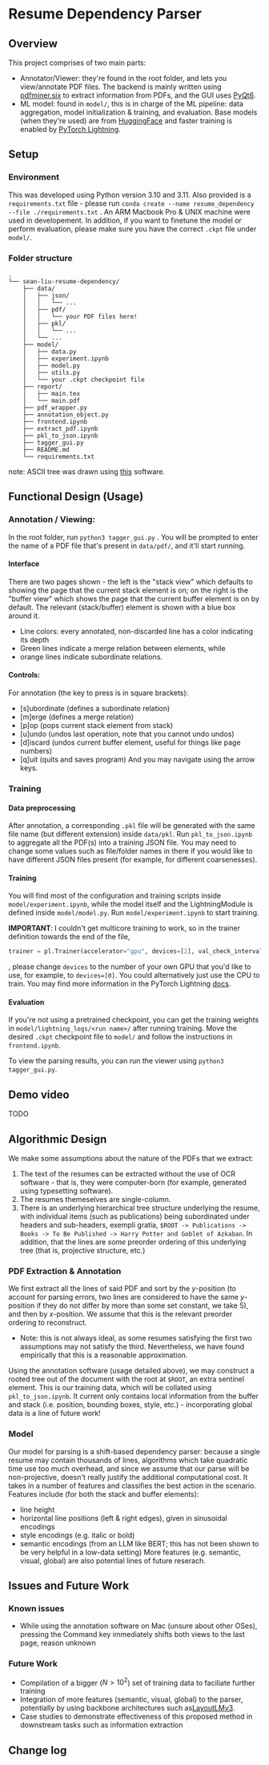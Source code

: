 # Resume Dependency Parser 

## Overview
This project comprises of two main parts: 
* Annotator/Viewer: they're found in the root folder, and lets you view/annotate PDF files. The backend is mainly written using [pdfminer.six](https://pypi.org/project/pdfminer.six/) to extract information from PDFs, and the GUI uses [PyQt6](https://pypi.org/project/PyQt6/).
* ML model: found in `model/`, this is in charge of the ML pipeline: data aggregation, model initialization & training, and evaluation. Base models (when they're used) are from [HuggingFace](https://huggingface.co/) and faster training is enabled by [PyTorch Lightning](https://www.pytorchlightning.ai/index.html).
## Setup

### Environment

This was developed using Python version 3.10 and 3.11. Also provided is a `requirements.txt` file - please run 
```conda create --name resume_dependency --file ./requirements.txt```
. An ARM Macbook Pro & UNIX machine were used in developement. In addition, if you want to finetune the model or perform evaluation, please make sure you have the correct `.ckpt` file under `model/`. 

### Folder structure 

```
.
└── sean-liu-resume-dependency/
    ├── data/
    │   ├── json/
    │   │   └── ...
    │   ├── pdf/
    │   │   └── your PDF files here!
    │   ├── pkl/
    │   │   └── ...
    │   └── ...
    ├── model/
    │   ├── data.py
    │   ├── experiment.ipynb
    │   ├── model.py
    │   ├── utils.py
    │   └── your .ckpt checkpoint file
    ├── report/
    │   ├── main.tex
    │   └── main.pdf
    ├── pdf_wrapper.py
    ├── annotation_object.py
    ├── frontend.ipynb
    ├── extract_pdf.ipynb
    ├── pkl_to_json.ipynb
    ├── tagger_gui.py
    ├── README.md
    └── requirements.txt
```

note: ASCII tree was drawn using [this](https://tree.nathanfriend.io/) software.

## Functional Design (Usage)


### Annotation / Viewing: 
In the root folder, run 
```python3 tagger_gui.py```
. You will be prompted to enter the name of a PDF file that's present in `data/pdf/`, and it'll start running.

#### Interface
There are two pages shown - the left is the "stack view" which defaults to showing the page that the current stack element is on; on the right is the "buffer view" which shows the page that the current buffer element is on by default. The relevant (stack/buffer) element is shown with a blue box around it. 
* Line colors: every annotated, non-discarded line has a color indicating its depth
* Green lines indicate a merge relation between elements, while
* orange lines indicate subordinate relations. 
#### Controls: 
For annotation (the key to press is in square brackets): 
* [s]ubordinate (defines a subordinate relation)
* [m]erge (defines a merge relation)
* [p]op (pops current stack element from stack)
* [u]undo (undos last operation, note that you cannot undo undos)
* [d]iscard (undos current buffer element, useful for things like page numbers)
* [q]uit (quits and saves program)
And you may navigate using the arrow keys. 

### Training
#### Data preprocessing 
After annotation, a corresponding `.pkl` file will be generated with the same file name (but different extension) inside `data/pkl`. Run `pkl_to_json.ipynb` to aggregate all the PDF(s) into a training JSON file. You may need to change some values such as file/folder names in there if you would like to have different JSON files present (for example, for different coarsenesses). 
#### Training 
You will find most of the configuration and training scripts inside `model/experiment.ipynb`, while the model itself and the LightningModule is defined inside `model/model.py`. Run `model/experiment.ipynb` to start training. 

**IMPORTANT**: I couldn't get multicore training to work, so in the trainer definition towards the end of the file,
```python
trainer = pl.Trainer(accelerator="gpu", devices=[2], val_check_interval = 0.5)
```
, please change `devices` to the number of your own GPU that you'd like to use, for example, to `devices=[0]`. You could alternatively just use the CPU to train. You may find more information in the PyTorch Lightning [docs](https://lightning.ai/docs/pytorch/stable/accelerators/gpu_basic.html).

#### Evaluation 

If you're not using a pretrained checkpoint, you can get the training weights in `model/lightning_logs/<run name>/` after running training. Move the desired `.ckpt` checkpoint file to `model/` and follow the instructions in `frontend.ipynb`. 

To view the parsing results, you can run the viewer using `python3 tagger_gui.py`. 
## Demo video

TODO

## Algorithmic Design 
We make some assumptions about the nature of the PDFs that we extract: 
1. The text of the resumes can be extracted without the use of OCR software - that is, they were computer-born (for example, generated using typesetting software). 
2. The resumes themeselves are single-column. 
3. There is an underlying hierarchical tree structure underlying the resume, with individual items (such as publications) being subordinated under headers and sub-headers, exempli gratia, `$ROOT -> Publications -> Books -> To Be Published -> Harry Potter and Goblet of Azkaban`. In addition, that the lines are *some* preorder ordering of this underlying tree (that is, projective structure, etc.)
### PDF Extraction & Annotation

We first extract all the lines of said PDF and sort by the $y$-position (to account for parsing errors, two lines are considered to have the same $y$-position if they do not differ by more than some set constant, we take 5), and then by $x$-position. We assume that this is the relevant preorder ordering to reconstruct. 

* Note: this is not always ideal, as some resumes satisfying the first two assumptions may not satisfy the third. Nevertheless, we have found empirically that this is a reasonable approximation.

Using the annotation software (usage detailed above), we may construct a rooted tree out of the document with the root at `$ROOT`, an extra sentinel element. This is our training data, which will be collated using `pkl_to_json.ipynb`. It current only contains local information from the buffer and stack (i.e. position, bounding boxes, style, etc.) - incorporating global data is a line of future work! 

### Model 

Our model for parsing is a shift-based dependency parser: because a single resume may contain thousands of lines, algorithms which take quadratic time use too much overhead, and since we assume that our parse will be non-projective, doesn't really justify the additional computational cost. It takes in a number of features and classifies the best action in the scenario. Features include (for both the stack and buffer elements): 
* line height
* horizontal line positions (left & right edges), given in sinusoidal encodings
* style encodings (e.g. italic or bold)
* semantic encodings (from an LLM like BERT; this has not been shown to be very helpful in a low-data setting)
More features (e.g. semantic, visual, global) are also potential lines of future reserach.

## Issues and Future Work

### Known issues
* While using the annotation software on Mac (unsure about other OSes), pressing the Command key immediately shifts both views to the last page, reason unknown

### Future Work
* Compilation of a bigger ($N > 10^2$) set of training data to faciliate further training 
* Integration of more features (semantic, visual, global) to the parser, potentially by using backbone architectures such as[LayoutLMv3](https://arxiv.org/abs/2204.08387).
* Case studies to demonstrate effectiveness of this proposed method in downstream tasks such as information extraction


## Change log